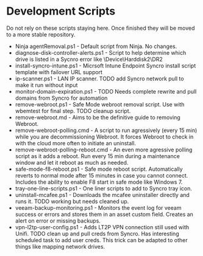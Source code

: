 # Development Scripts

Do not rely on these scripts staying here. Once finished they will be moved to a more stable repository.

- Ninja agentRemoval.ps1 - Default script from Ninja. No changes.
- diagnose-disk-controller-alerts.ps1 - Script to help determine which drive is listed in a Sycnro error like \Device\Harddisk2\DR2
- install-syncro-intune.ps1 - Micrsoft Intune Endpoint Syncro install script template with failover URL support
- ip-scanner.ps1 - LAN IP scanner. TODO add Syncro network pull to make it run without input
- monitor-domain-expiration.ps1 - TODO Needs complete rewrite and pull domains from Syncro for automation
- remove-webroot.ps1 - Safe Mode webroot removal script. Use with wbemtest for final step. TODO cleanup script.
- remove-webroot.md - Aims to be the definitive guide to removing Webroot.
- remove-webroot-polling.cmd - A script to run agressively (every 15 min) while you are decommissioning Webroot. It forces Webroot to check in with the cloud more often to initiate an uninstall. 
- remove-webroot-polling-reboot.cmd - An even more agressive polling script as it adds a reboot. Run every 15 min during a maintenance window and let it reboot as much as needed.
- safe-mode-f8-reboot.ps1 - Safe mode reboot script. Automatically reverts to normal mode after 15 minutes in case you cannot connect. Includes the ability to enable F8 start in safe mode like Windows 7.
- tray-one-line-scripts.ps1 - One liner scripts to add to Syncro tray icon.
- uninstall-mcafee.ps1 - Downloads the mcafee uninstaller directly and runs it. TODO working but needs cleaned up.
- veeam-backup-monitoring.ps1 - Monitors the event log for veeam success or errors and stores them in an asset custom field. Creates an alert on error or missing backups.
- vpn-l2tp-user-config.ps1 - Adds LT2P VPN connection still used with Unifi. TODO clean up and pull creds from Syncro. Has interesting scheduled task to add user creds. This trick can be adapted to other things like mapping network drives.